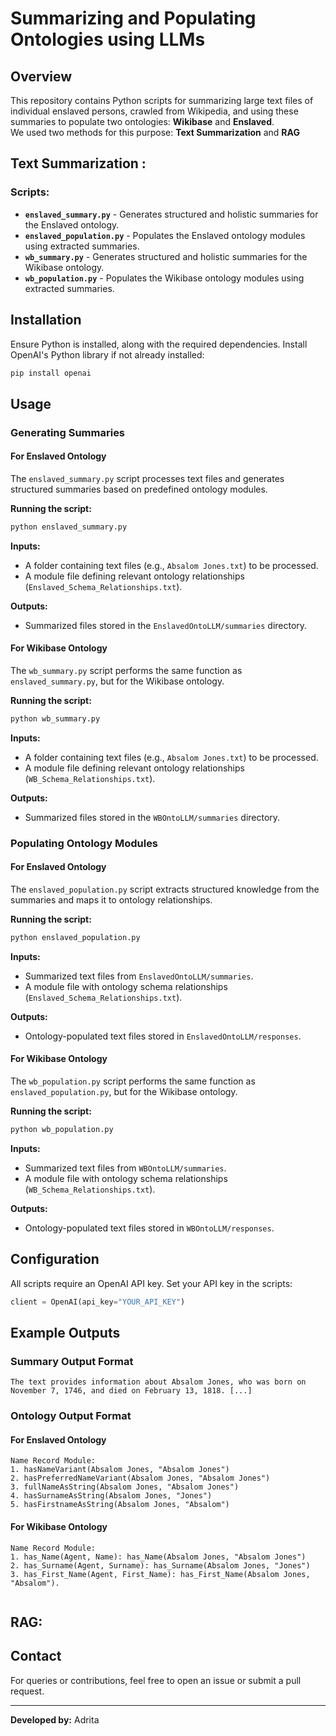 # Summarizing and Populating Ontologies using LLMs  

## Overview  
This repository contains Python scripts for summarizing large text files of individual enslaved persons, crawled from Wikipedia, and using these summaries to populate two ontologies: **Wikibase** and **Enslaved**.  
We used two methods for this purpose: **Text Summarization** and **RAG**

## Text Summarization :
### Scripts:  
- **`enslaved_summary.py`** - Generates structured and holistic summaries for the Enslaved ontology.  
- **`enslaved_population.py`** - Populates the Enslaved ontology modules using extracted summaries.  
- **`wb_summary.py`** - Generates structured and holistic summaries for the Wikibase ontology.  
- **`wb_population.py`** - Populates the Wikibase ontology modules using extracted summaries.  

## Installation  
Ensure Python is installed, along with the required dependencies. Install OpenAI's Python library if not already installed:  

```sh
pip install openai
```

## Usage  

### Generating Summaries  

#### **For Enslaved Ontology**  
The `enslaved_summary.py` script processes text files and generates structured summaries based on predefined ontology modules.  

**Running the script:**  
```sh
python enslaved_summary.py
```  
**Inputs:**  
- A folder containing text files (e.g., `Absalom Jones.txt`) to be processed.  
- A module file defining relevant ontology relationships (`Enslaved_Schema_Relationships.txt`).  

**Outputs:**  
- Summarized files stored in the `EnslavedOntoLLM/summaries` directory.  

#### **For Wikibase Ontology**  
The `wb_summary.py` script performs the same function as `enslaved_summary.py`, but for the Wikibase ontology.  

**Running the script:**  
```sh
python wb_summary.py
```  
**Inputs:**  
- A folder containing text files (e.g., `Absalom Jones.txt`) to be processed.  
- A module file defining relevant ontology relationships (`WB_Schema_Relationships.txt`).  

**Outputs:**  
- Summarized files stored in the `WBOntoLLM/summaries` directory.  

### Populating Ontology Modules  

#### **For Enslaved Ontology**  
The `enslaved_population.py` script extracts structured knowledge from the summaries and maps it to ontology relationships.  

**Running the script:**  
```sh
python enslaved_population.py
```  
**Inputs:**  
- Summarized text files from `EnslavedOntoLLM/summaries`.  
- A module file with ontology schema relationships (`Enslaved_Schema_Relationships.txt`).  

**Outputs:**  
- Ontology-populated text files stored in `EnslavedOntoLLM/responses`.  

#### **For Wikibase Ontology**  
The `wb_population.py` script performs the same function as `enslaved_population.py`, but for the Wikibase ontology.  

**Running the script:**  
```sh
python wb_population.py
```  
**Inputs:**  
- Summarized text files from `WBOntoLLM/summaries`.  
- A module file with ontology schema relationships (`WB_Schema_Relationships.txt`).  

**Outputs:**  
- Ontology-populated text files stored in `WBOntoLLM/responses`.  

## Configuration  
All scripts require an OpenAI API key. Set your API key in the scripts:  

```python
client = OpenAI(api_key="YOUR_API_KEY")
```

## Example Outputs  

### **Summary Output Format**  
```
The text provides information about Absalom Jones, who was born on November 7, 1746, and died on February 13, 1818. [...]
```

### **Ontology Output Format**  
#### **For Enslaved Ontology**  
```
Name Record Module:
1. hasNameVariant(Absalom Jones, "Absalom Jones")
2. hasPreferredNameVariant(Absalom Jones, "Absalom Jones")
3. fullNameAsString(Absalom Jones, "Absalom Jones")
4. hasSurnameAsString(Absalom Jones, "Jones")
5. hasFirstnameAsString(Absalom Jones, "Absalom")

```

#### **For Wikibase Ontology**  
```
Name Record Module: 
1. has_Name(Agent, Name): has_Name(Absalom Jones, "Absalom Jones")
2. has_Surname(Agent, Surname): has_Surname(Absalom Jones, "Jones")
3. has_First_Name(Agent, First_Name): has_First_Name(Absalom Jones, "Absalom").
  
```
## RAG: 


## Contact  
For queries or contributions, feel free to open an issue or submit a pull request.  

---

**Developed by:** Adrita  


